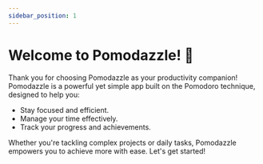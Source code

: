```yaml
---
sidebar_position: 1
---
```


# Welcome to Pomodazzle! 🌟

Thank you for choosing Pomodazzle as your productivity companion!  
Pomodazzle is a powerful yet simple app built on the Pomodoro technique, designed to help you:
- Stay focused and efficient.
- Manage your time effectively.
- Track your progress and achievements.

Whether you're tackling complex projects or daily tasks, Pomodazzle empowers you to achieve more with ease. Let's get started!